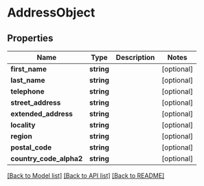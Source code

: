 # AddressObject

## Properties
Name | Type | Description | Notes
------------ | ------------- | ------------- | -------------
**first_name** | **string** |  | [optional] 
**last_name** | **string** |  | [optional] 
**telephone** | **string** |  | [optional] 
**street_address** | **string** |  | [optional] 
**extended_address** | **string** |  | [optional] 
**locality** | **string** |  | [optional] 
**region** | **string** |  | [optional] 
**postal_code** | **string** |  | [optional] 
**country_code_alpha2** | **string** |  | [optional] 

[[Back to Model list]](../README.md#documentation-for-models) [[Back to API list]](../README.md#documentation-for-api-endpoints) [[Back to README]](../README.md)


